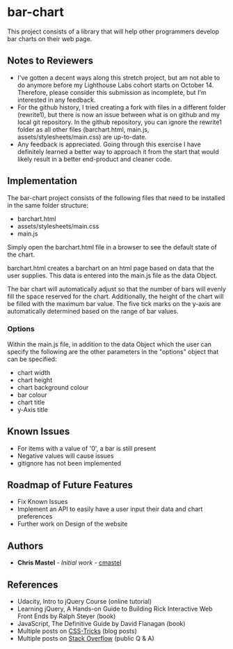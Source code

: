 # bar-chart

This project consists of a library that will help other programmers develop bar charts on their web page. 

## Notes to Reviewers
* I've gotten a decent ways along this stretch project, but am not able to do anymore before my Lighthouse Labs cohort
  starts on October 14. Therefore, please consider this submission as incomplete, but I'm interested in any feedback.
* For the github history, I tried creating a fork with files in a different folder (rewrite1), but there is now an issue
  between what is on github and my local git repository. In the github repository, you can ignore the rewrite1 folder as
  all other files (barchart.html, main.js, assets/stylesheets/main.css) are up-to-date.
* Any feedback is appreciated. Going through this exercise I have definitely learned a better way to approach it 
  from the start that would likely result in a better end-product and cleaner code. 

## Implementation

The bar-chart project consists of the following files that need to be installed in the same folder structure:
* barchart.html
* assets/stylesheets/main.css
* main.js

Simply open the barchart.html file in a browser to see the default state of the chart.

barchart.html creates a barchart on an html page based on data that the user supplies. This data is entered into the main.js
file as the data Object. 

The bar chart will automatically adjust so that the number of bars will evenly fill the space reserved for the chart. 
Additionally, the height of the chart will be filled with the maximum bar value.
The five tick marks on the y-axis are automatically determined based on the range of bar values.

### Options

Within the main.js file, in addition to the data Object which the user can specify the following are the other parameters in the "options" object 
that can be specified:
* chart width
* chart height
* chart background colour
* bar colour
* chart title
* y-Axis title

## Known Issues

* For items with a value of '0', a bar is still present 
* Negative values will cause issues
* gitignore has not been implemented

## Roadmap of Future Features

* Fix Known Issues
* Implement an API to easily have a user input their data and chart preferences
* Further work on Design of the website

## Authors

* **Chris Mastel** - *Initial work* - [cmastel](https://github.com/cmastel)

## References

* Udacity, Intro to jQuery Course (online tutorial)
* Learning jQuery, A Hands-on Guide to Building Rick Interactive Web Front Ends by Ralph Steyer (book)
* JavaScript, The Definitive Guide by David Flanagan (book)
* Multiple posts on [CSS-Tricks](https://www.css-tricks.com) (blog posts)
* Multiple posts on [Stack Overflow](https://www.stackoverflow.com) (public Q & A)
